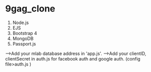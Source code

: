 # 9gag_clone

<ol>
<li>Node.js</li>
<li>EJS</li>
<li>Bootstrap 4</li>
<li>MongoDB</li>
<li>Passport.js</li>
</ol>


-->Add your mlab database address in 'app.js'.
-->Add your clientID, clientSecret in auth.js for facebook auth and google auth.  (config file>auth.js )

